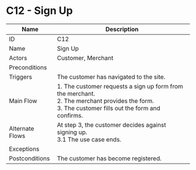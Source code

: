 # C12 - Sign Up

| Name | Description|
| -----| -----------|
|ID | C12|
|Name| Sign Up|
|Actors| Customer, Merchant|
|Preconditions| |
|Triggers| The customer has navigated to the site.|
|Main Flow| 1. The customer requests a sign up form from the merchant.<br/>2. The merchant provides the form.<br/>3. The customer fills out the form and confirms.|
|Alternate Flows| At step 3, the customer decides against signing up.<br/>3.1 The use case ends.|
|Exceptions| |
|Postconditions| The customer has become registered.|
